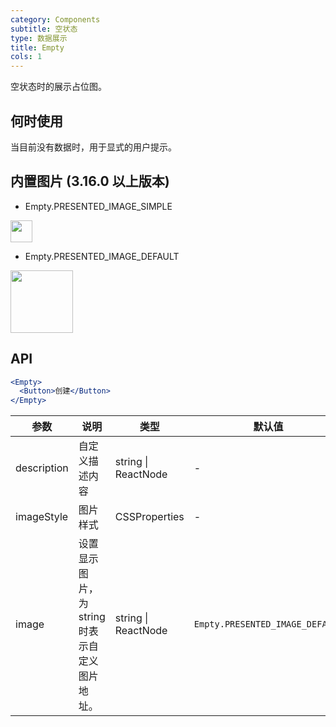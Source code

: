 ```yaml
---
category: Components
subtitle: 空状态
type: 数据展示
title: Empty
cols: 1
---
```


空状态时的展示占位图。

## 何时使用

当目前没有数据时，用于显式的用户提示。

## 内置图片 (3.16.0 以上版本)

+ Empty.PRESENTED_IMAGE_SIMPLE

<img src="https://user-images.githubusercontent.com/507615/54591679-b0ceb580-4a65-11e9-925c-ad15b4eae93d.png" height="35px">

+ Empty.PRESENTED_IMAGE_DEFAULT

<img src="https://user-images.githubusercontent.com/507615/54591670-ac0a0180-4a65-11e9-846c-e55ffce0fe7b.png" height="100px">

## API

```jsx
<Empty>
  <Button>创建</Button>
</Empty>
```

| 参数 | 说明 | 类型 | 默认值 |
| --- | --- | --- | --- |
| description | 自定义描述内容 | string \| ReactNode | - |
| imageStyle | 图片样式 | CSSProperties | - |
| image | 设置显示图片，为 string 时表示自定义图片地址。 | string \| ReactNode | `Empty.PRESENTED_IMAGE_DEFAULT` |
